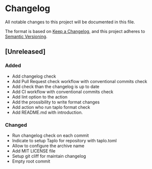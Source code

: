 # Changelog

All notable changes to this project will be documented in this file.

The format is based on [Keep a Changelog](https://keepachangelog.com/en/1.0.0/),
and this project adheres to [Semantic Versioning](https://semver.org/spec/v2.0.0.html).

## [Unreleased]

### Added

- Add changelog check
- Add Pull Request check workflow with conventional commits check
- Add check than the changelog is up to date
- Add CI workflow with conventional commits check
- Add lint option to the action
- Add the prossibility to write format changes
- Add action who run taplo format check
- Add README.md with introduction.

### Changed

- Run changelog check on each commit
- Indicate to setup Taplo for repository with taplo.toml
- Allow to configure the archive name
- Add MIT LICENSE file
- Setup git cliff for maintain changelog
- Empty root commit

